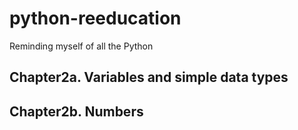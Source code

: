 # python-reeducation

Reminding myself of all the Python

## Chapter2a. Variables and simple data types
## Chapter2b. Numbers

